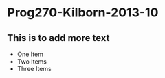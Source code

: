 Prog270-Kilborn-2013-10
=======================

This is to add more text
------------------------

- One Item
- Two Items
- Three Items
